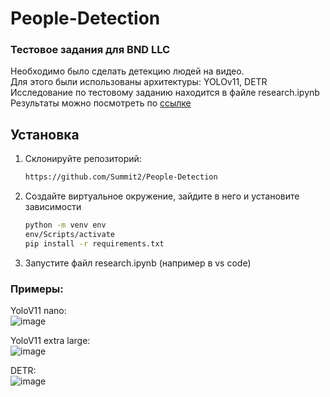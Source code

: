 # People-Detection
### Тестовое задания для BND LLC

Необходимо было сделать детекцию людей на видео.  
Для этого были использованы архитектуры: YOLOv11, DETR  
Исследование по тестовому заданию находится в файле research.ipynb  
Результаты можно посмотреть по [ссылке](https://drive.google.com/drive/folders/1-awPOWRcAUUU3ZHBDeZMKEjBgfvFN-Wx?usp=sharing)  

## Установка

1. Cклонируйте репозиторий:
   ```bash
   https://github.com/Summit2/People-Detection
   
2. Создайте виртуальное окружение, зайдите в него и установите зависимости
   ```bash
   python -m venv env
   env/Scripts/activate
   pip install -r requirements.txt

3. Запустите файл research.ipynb (например в vs code)



### Примеры:  

YoloV11 nano:  
![image](https://github.com/user-attachments/assets/0c0e8202-fd50-48f8-9632-0a0568de7936)  



YoloV11 extra large:  
![image](https://github.com/user-attachments/assets/15f070f0-c5c2-42a8-9f44-d7b83776ce1a)  


DETR:  
![image](https://github.com/user-attachments/assets/cac2be8f-1037-4c89-bfe4-36f44c259e41)  
  
